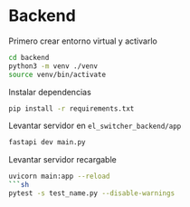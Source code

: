 # Backend
Primero crear entorno virtual y activarlo

```zsh
cd backend
python3 -m venv ./venv
source venv/bin/activate
```

Instalar dependencias
```zsh
pip install -r requirements.txt
```

Levantar servidor en `el_switcher_backend/app`
```zsh
fastapi dev main.py
```
Levantar servidor recargable
```sh
uvicorn main:app --reload
```sh
pytest -s test_name.py --disable-warnings
```